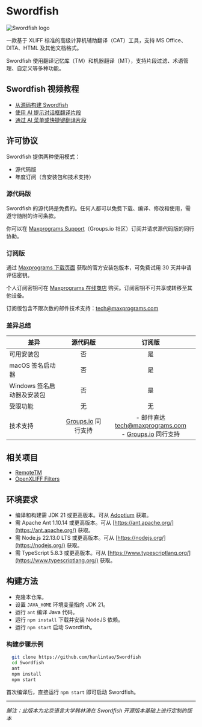 # Swordfish

![Swordfish logo](icons/icon.png)

一款基于 XLIFF 标准的高级计算机辅助翻译（CAT）工具，支持 MS Office、DITA、HTML 及其他文档格式。

Swordfish 使用翻译记忆库（TM）和机器翻译（MT），支持片段过滤、术语管理、自定义等多种功能。

## Swordfish 视频教程
- [从源码构建 Swordfish](https://youtu.be/VQveu4BLElE)
- [使用 AI 提示对话框翻译片段](https://youtu.be/8S420n2QieM)
- [通过 AI 菜单或快捷键翻译片段](https://youtu.be/FwsFZCjUajU)

## 许可协议

Swordfish 提供两种使用模式：

- 源代码版
- 年度订阅（含安装包和技术支持）

### 源代码版

Swordfish 的源代码是免费的。任何人都可以免费下载、编译、修改和使用，需遵守随附的许可条款。

你可以在 [Maxprograms Support](https://groups.io/g/maxprograms/)（Groups.io 社区）订阅并请求源代码版的同行协助。

### 订阅版

通过 [Maxprograms 下载页面](https://www.maxprograms.com/downloads/index.html) 获取的官方安装包版本，可免费试用 30 天并申请评估密钥。

个人订阅密钥可在 [Maxprograms 在线商店](https://www.maxprograms.com/store/buy.html) 购买。订阅密钥不可共享或转移至其他设备。

订阅版包含不限次数的邮件技术支持：[tech@maxprograms.com](mailto:tech@maxprograms.com)

### 差异总结

差异 | 源代码版 | 订阅版
----|:------:|:------:
可用安装包 | 否 | 是
macOS 签名启动器 | 否 | 是
Windows 签名启动器及安装包 | 否 | 是
受限功能 | 无 | 无
技术支持 | [Groups.io](https://groups.io/g/maxprograms/) 同行支持 | - 邮件直达 [tech@maxprograms.com](mailto:tech@maxprograms.com) <br> - [Groups.io](https://groups.io/g/maxprograms/) 同行支持

## 相关项目

- [RemoteTM](https://github.com/rmraya/RemoteTM)
- [OpenXLIFF Filters](https://github.com/rmraya/OpenXLIFF)

## 环境要求

- 编译和构建需 JDK 21 或更高版本。可从 [Adoptium](https://adoptium.net/) 获取。
- 需 Apache Ant 1.10.14 或更高版本。可从 [https://ant.apache.org/](https://ant.apache.org/) 获取。
- 需 Node.js 22.13.0 LTS 或更高版本。可从 [https://nodejs.org/](https://nodejs.org/) 获取。
- 需 TypeScript 5.8.3 或更高版本。可从 [https://www.typescriptlang.org/](https://www.typescriptlang.org/) 获取。

## 构建方法

- 克隆本仓库。
- 设置 `JAVA_HOME` 环境变量指向 JDK 21。
- 运行 `ant` 编译 Java 代码。
- 运行 `npm install` 下载并安装 NodeJS 依赖。
- 运行 `npm start` 启动 Swordfish。

### 构建步骤示例

``` bash
  git clone https://github.com/hanlintao/Swordfish
  cd Swordfish
  ant
  npm install
  npm start
```

首次编译后，直接运行 `npm start` 即可启动 Swordfish。

---

*脚注：此版本为北京语言大学韩林涛在 Swordfish 开源版本基础上进行定制的版本*
